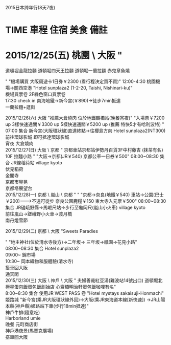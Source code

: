 2015日本跨年行(8天7夜)					
					
# TIME		車程	住宿	美食	備註
# 2015/12/25(五)	桃園 \ 大阪			"
道頓堀金龍拉麵 
道頓堀四天王拉麵 
道頓堀一蘭拉麵
赤鬼章魚燒

"	"機場購買
大阪周遊卡1日券￥2300
(看行程決定買不買)"
12:00-4:30	桃園機場->關西空港		"Hotel sunplaza2
(1-2-20, Taishi, Nishinari-ku)"		
	機場買票卷	2F綠色窗口買票卷			
17:30	check in	南海地鐵->新今宮(￥890)->徒步7min抵達			
	一蘭拉麵+逛街				

2015/12/26(六)	大阪 			"推薦大倉燒肉
位於地鐵鶴橋站(晚餐宵夜)"	"入場票￥7200 up
3樣快速通關￥3300 up
5樣快速通關￥5200 up
(推薦 特快5才有哈利波特)
"
07:00	集合	新今宮(大阪環狀線)直達終點->往櫻島方向	Hotel sunplaza2(NT300)		
	前往環球影城	即可抵達環球影城			
宵夜	大倉燒肉				
2015/12/27(日)	大阪 \ 京都			"
京都車站京都站伊勢丹百貨3F中村藤吉
(抹茶有名)
10F 拉麵小路
"	"大阪->京都(JR￥540)
京都公車一日券￥500"
08:00~08:30	集合	JR線稻荷站	village kyoto		
	伏見稻荷				
	金閣寺				
	京都市晃晃				
	京都塔展望台				
2015/12/28(一)	京都 \ 嵐山 \ 京都			"
"	"京都->奈良(地鐵￥540)
車站->公園(巴士￥200)--->不遠可徒步
奈良公園鹿糧￥150
東大寺入元票￥500"
08:00~08:30	集合	JR磋峨野縣->馬崛尺站->步行至龜岡尺(嵐山小火車)	village kyoto		
	前往嵐山->蹉峨野小火車->渡月橋				
	南丹燈雪節				
					
2015/12/29(二)	京都 \ 大阪			"Sweets Paradies

"	"地主神社(位於清水寺後方)->二年坂->
三年坂->祇園->花見小路"
08:00~08:30	集合		Hotel sunplaza2		
09:00~	錦市場				
10:30~	岡本織物和服體驗(清水寺)				
	搭車回大阪				
	通天閣				
2015/12/30(三)	大阪 \ 神戶 \ 大阪			"
夫婦善哉紅豆湯(難波站14號出口)
道頓堀北極星蛋包飯蛋包飯創始店
心齋橋明治軒蛋包飯咖哩有名"	
8:00~8:30	集合	使用JR WEST PASS 卷	"Hotel mystays 
sakaisuji-Honmachi"		
	姬路城	"新今宮(乘JR大阪環狀線外回)->大阪(乘JR東海道本線[新快速])
->JR山陽本縣(神戶縣)姬路站下車(步行18min抵達)"			
	神戶牛排(隨意吃)				
	Harborland umie				
晚餐	元町商店街				
	神戶港夜景(馬賽克廣場)				
	搭車回大阪				

